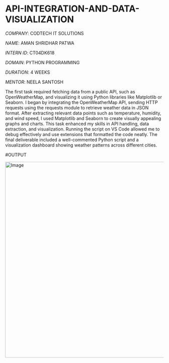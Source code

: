 # API-INTEGRATION-AND-DATA-VISUALIZATION

*COMPANY*: CODTECH IT SOLUTIONS

*NAME*: AMAN SHRIDHAR PATWA

*INTERN ID*: CT04DK618

*DOMAIN*: PYTHON PROGRAMMING

*DURATION*: 4 WEEKS

*MENTOR*: NEELA SANTOSH

The first task required fetching data from a public API, such as OpenWeatherMap, and visualizing it using Python libraries like Matplotlib or Seaborn. I began by integrating the OpenWeatherMap API, sending HTTP requests using the requests module to retrieve weather data in JSON format. After extracting relevant data points such as temperature, humidity, and wind speed, I used Matplotlib and Seaborn to create visually appealing graphs and charts. This task enhanced my skills in API handling, data extraction, and visualization. Running the script on VS Code allowed me to debug effectively and use extensions that formatted the code neatly. The final deliverable included a well-commented Python script and a visualization dashboard showing weather patterns across different cities.

#OUTPUT

<img width="624" alt="Image" src="https://github.com/user-attachments/assets/b7f9aa41-2e87-4363-94d4-5d86df99dc93" />
